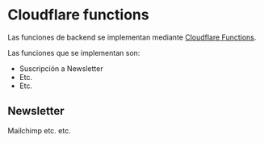 # Cloudflare functions

Las funciones de backend se implementan mediante [Cloudflare Functions](https://developers.cloudflare.com/pages/functions/).

Las funciones que se implementan son:

- Suscripción a Newsletter
- Etc.
- Etc.


## Newsletter
Mailchimp etc. etc.

